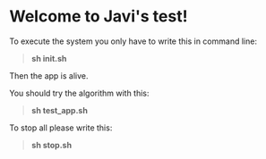# Welcome to Javi's test!

To execute the system you only have to write this in command line: 

> **sh init.sh**

Then the app is alive. 

You should try the algorithm with this: 
>**sh test_app.sh**

To stop all please write this: 
> **sh stop.sh**